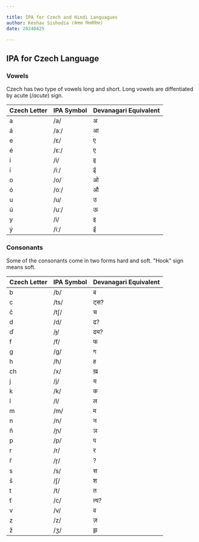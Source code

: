 ```yaml
---

title: IPA for Czech and Hindi Languagues
author: Keshav Sishodia (केशव सिसोदिया)
date: 20240425

---
```


## IPA for Czech Language

### Vowels

Czech has two type of vowels long and short.
Long vowels are diffentiated by acute ($/acute$) sign.

| Czech Letter | IPA Symbol | Devanagari Equivalent |
|--------------|------------|-----------------------|
| a            | /a/        | अ                     |
| á            | /aː/       | आ                     |
| e            | /ɛ/        | ए                     |
| é            | /ɛː/       | ए                     |
| i            | /i/        | इ                     |
| í            | /iː/       | ई                     |
| o            | /o/        | ओ                     |
| ó            | /oː/       | औ                     |
| u            | /u/        | उ                     |
| ú            | /uː/       | ऊ                     |
| y            | /i/        | इ                     |
| ý            | /iː/       | ई                     |

### Consonants

Some of the consonants come in two forms hard and soft. "Hook" sign means soft.

| Czech Letter | IPA Symbol | Devanagari Equivalent |
|--------------|------------|-----------------------|
| b            | /b/        | ब                     |
| c            | /ts/       | ट्स?                   |
| č            | /tʃ/       | च                     |
| d            | /d/        | ढ?                    |
| ď            | /ɟ/        | ढ्य?                     |
| f            | /f/        | फ                     |
| g            | /g/        | ग                     |
| h            | /ɦ/        | ह                     |
| ch           | /x/        | ख़                     |
| j            | /j/        | य                    |
| k            | /k/        | क                     |
| l            | /l/        | ल                     |
| m            | /m/        | म                     |
| n            | /n/        | न                     |
| ň            | /ɲ/        | ञ                     |
| p            | /p/        | प                     |
| r            | /r/        | र                     |
| ř            | /r̝/        | ?                     |
| s            | /s/        | स                     |
| š            | /ʃ/        | श                     |
| t            | /t/        | त                     |
| ť            | /c/        | त्य?                     |
| v            | /v/        | व                     |
| z            | /z/        | ज़                    |
| ž            | /ʒ/       | झ़                    |
